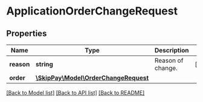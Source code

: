 # ApplicationOrderChangeRequest

## Properties

Name | Type | Description | Notes
------------ | ------------- | ------------- | -------------
**reason** | **string** | Reason of change. | [optional]
**order** | [**\SkipPay\Model\OrderChangeRequest**](OrderChangeRequest.md) |  |

[[Back to Model list]](../../README.md#models) [[Back to API list]](../../README.md#endpoints) [[Back to README]](../../README.md)
